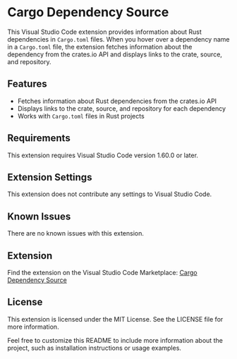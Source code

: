 # Cargo Dependency Source

This Visual Studio Code extension provides information about Rust dependencies in `Cargo.toml` files. When you hover over a dependency name in a `Cargo.toml` file, the extension fetches information about the dependency from the crates.io API and displays links to the crate, source, and repository.

## Features
- Fetches information about Rust dependencies from the crates.io API
- Displays links to the crate, source, and repository for each dependency
- Works with `Cargo.toml` files in Rust projects

## Requirements
This extension requires Visual Studio Code version 1.60.0 or later.

## Extension Settings
This extension does not contribute any settings to Visual Studio Code.

## Known Issues
There are no known issues with this extension.

## Extension
Find the extension on the Visual Studio Code Marketplace: [Cargo Dependency Source](https://marketplace.visualstudio.com/items?itemName=mq1n.cargo-dependency-source)

## License
This extension is licensed under the MIT License. See the LICENSE file for more information.

Feel free to customize this README to include more information about the project, such as installation instructions or usage examples.
